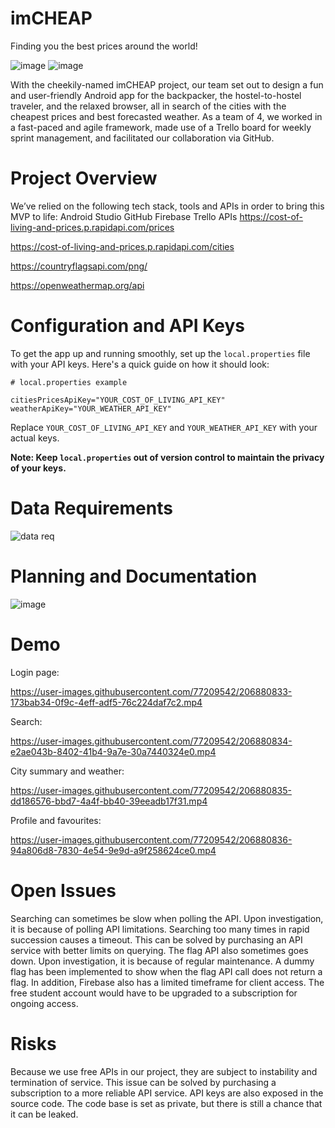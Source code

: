# imCHEAP
Finding you the best prices around the world!

![image](https://user-images.githubusercontent.com/77209542/206880879-2348276c-3afb-40c6-84ac-07e31776f06d.png)
![image](https://user-images.githubusercontent.com/77209542/206881308-dd1a35be-509e-472a-aec5-8ad6fd11aa0c.png)






With the cheekily-named imCHEAP project, our team set out to design a fun and user-friendly Android app for the backpacker, the hostel-to-hostel traveler, and the relaxed browser, all in search of the cities with the cheapest prices and best forecasted weather. As a team of 4, we worked in a fast-paced and agile framework, made use of a Trello board for weekly sprint management, and facilitated our collaboration via GitHub.

# Project Overview
We’ve relied on the following tech stack, tools and APIs in order to bring this MVP to life:
Android Studio
GitHub
Firebase
Trello
APIs
https://cost-of-living-and-prices.p.rapidapi.com/prices

https://cost-of-living-and-prices.p.rapidapi.com/cities

https://countryflagsapi.com/png/

https://openweathermap.org/api 

# Configuration and API Keys

To get the app up and running smoothly, set up the `local.properties` file with your API keys. 
Here's a quick guide on how it should look:

```plaintext
# local.properties example

citiesPricesApiKey="YOUR_COST_OF_LIVING_API_KEY"
weatherApiKey="YOUR_WEATHER_API_KEY"
```

Replace `YOUR_COST_OF_LIVING_API_KEY` and `YOUR_WEATHER_API_KEY` with your actual keys. 

**Note: Keep `local.properties` out of version control to maintain the 
privacy of your keys.**

# Data Requirements
![data req](https://user-images.githubusercontent.com/77209542/206880982-f1c4a99f-c922-47ef-b409-9f7bb6703b66.png)

# Planning and Documentation
![image](https://user-images.githubusercontent.com/77209542/206881370-74e7f916-8e3f-42f8-9eb1-72298a912a2a.png)


# Demo
Login page:

https://user-images.githubusercontent.com/77209542/206880833-173bab34-0f9c-4eff-adf5-76c224daf7c2.mp4

Search:

https://user-images.githubusercontent.com/77209542/206880834-e2ae043b-8402-41b4-9a7e-30a7440324e0.mp4


City summary and weather:

https://user-images.githubusercontent.com/77209542/206880835-dd186576-bbd7-4a4f-bb40-39eeadb17f31.mp4


Profile and favourites:

https://user-images.githubusercontent.com/77209542/206880836-94a806d8-7830-4e54-9e9d-a9f258624ce0.mp4


# Open Issues

Searching can sometimes be slow when polling the API. Upon investigation, it is because of polling API limitations. Searching too many times in rapid succession causes a timeout. This can be solved by purchasing an API service with better limits on querying.
The flag API also sometimes goes down. Upon investigation, it is because of regular maintenance. A dummy flag has been implemented to show when the flag API call does not return a flag.
In addition, Firebase also has a limited timeframe for client access. The free student account would have to be upgraded to a subscription for ongoing access.

# Risks
Because we use free APIs in our project, they are subject to instability and termination of service. This issue can be solved by purchasing a subscription to a more reliable API service.
API keys are also exposed in the source code. The code base is set as private, but there is still a chance that it can be leaked.
